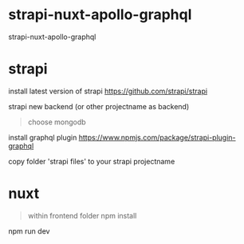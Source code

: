 # strapi-nuxt-apollo-graphql
strapi-nuxt-apollo-graphql

# strapi
install latest version of strapi 
https://github.com/strapi/strapi

strapi new backend (or other projectname as backend)
> choose mongodb

install graphql plugin
https://www.npmjs.com/package/strapi-plugin-graphql

copy folder 'strapi files' to your strapi projectname

# nuxt
> within frontend folder 
npm install 

npm run dev
